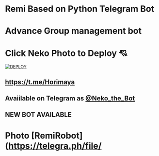 

# Remi Based on Python Telegram Bot



# Advance Group management bot

# Click Neko Photo to Deploy 💘

[![DEPLOY](https://telegra.ph/file/908e0b6822d1ad5282202.jpg)](https://heroku.com/deploy?template=https://github.com/Hodacka/Remibot)

## https://t.me/Horimaya
## Avaiilable on Telegram as [@Neko_the_Bot](https://t.me/Neko_the_Bot)
## NEW BOT AVAILABLE

# Photo [RemiRobot](https://telegra.ph/file/
